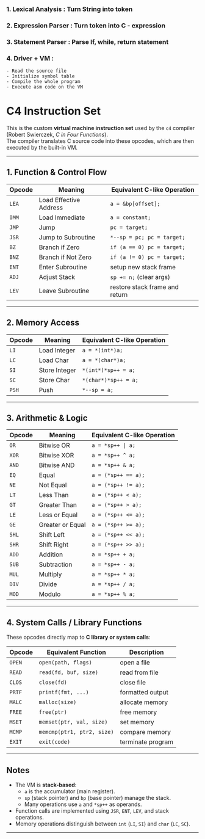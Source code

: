 ### 1. Lexical Analysis  : Turn String into token
### 2. Expression Parser : Turn token into C - expression
### 3. Statement Parser  : Parse If, while, return statement
### 4. Driver + VM :
    - Read the source file
    - Initialize symbol table
    - Compile the whole program
    - Execute asm code on the VM

# C4 Instruction Set

This is the custom **virtual machine instruction set** used by the `c4` compiler (Robert Swierczek, *C in Four Functions*).  
The compiler translates C source code into these opcodes, which are then executed by the built-in VM.

---

## 1. Function & Control Flow

| Opcode | Meaning | Equivalent C-like Operation |
|--------|---------|-----------------------------|
| `LEA`  | Load Effective Address | `a = &bp[offset];` |
| `IMM`  | Load Immediate | `a = constant;` |
| `JMP`  | Jump | `pc = target;` |
| `JSR`  | Jump to Subroutine | `*--sp = pc; pc = target;` |
| `BZ`   | Branch if Zero | `if (a == 0) pc = target;` |
| `BNZ`  | Branch if Not Zero | `if (a != 0) pc = target;` |
| `ENT`  | Enter Subroutine | setup new stack frame |
| `ADJ`  | Adjust Stack | `sp += n;` (clear args) |
| `LEV`  | Leave Subroutine | restore stack frame and return |

---

## 2. Memory Access

| Opcode | Meaning | Equivalent C-like Operation |
|--------|---------|-----------------------------|
| `LI`   | Load Integer | `a = *(int*)a;` |
| `LC`   | Load Char | `a = *(char*)a;` |
| `SI`   | Store Integer | `*(int*)*sp++ = a;` |
| `SC`   | Store Char | `*(char*)*sp++ = a;` |
| `PSH`  | Push | `*--sp = a;` |

---

## 3. Arithmetic & Logic

| Opcode | Meaning | Equivalent C-like Operation |
|--------|---------|-----------------------------|
| `OR`   | Bitwise OR | `a = *sp++ \| a;` |
| `XOR`  | Bitwise XOR | `a = *sp++ ^ a;` |
| `AND`  | Bitwise AND | `a = *sp++ & a;` |
| `EQ`   | Equal | `a = (*sp++ == a);` |
| `NE`   | Not Equal | `a = (*sp++ != a);` |
| `LT`   | Less Than | `a = (*sp++ < a);` |
| `GT`   | Greater Than | `a = (*sp++ > a);` |
| `LE`   | Less or Equal | `a = (*sp++ <= a);` |
| `GE`   | Greater or Equal | `a = (*sp++ >= a);` |
| `SHL`  | Shift Left | `a = (*sp++ << a);` |
| `SHR`  | Shift Right | `a = (*sp++ >> a);` |
| `ADD`  | Addition | `a = *sp++ + a;` |
| `SUB`  | Subtraction | `a = *sp++ - a;` |
| `MUL`  | Multiply | `a = *sp++ * a;` |
| `DIV`  | Divide | `a = *sp++ / a;` |
| `MOD`  | Modulo | `a = *sp++ % a;` |

---

## 4. System Calls / Library Functions

These opcodes directly map to **C library or system calls**:

| Opcode | Equivalent Function | Description |
|--------|---------------------|-------------|
| `OPEN` | `open(path, flags)` | open a file |
| `READ` | `read(fd, buf, size)` | read from file |
| `CLOS` | `close(fd)` | close file |
| `PRTF` | `printf(fmt, ...)` | formatted output |
| `MALC` | `malloc(size)` | allocate memory |
| `FREE` | `free(ptr)` | free memory |
| `MSET` | `memset(ptr, val, size)` | set memory |
| `MCMP` | `memcmp(ptr1, ptr2, size)` | compare memory |
| `EXIT` | `exit(code)` | terminate program |

---

## Notes

- The VM is **stack-based**:
  - `a` is the accumulator (main register).
  - `sp` (stack pointer) and `bp` (base pointer) manage the stack.
  - Many operations use `a` and `*sp++` as operands.
- Function calls are implemented using `JSR`, `ENT`, `LEV`, and stack operations.
- Memory operations distinguish between `int` (`LI`, `SI`) and `char` (`LC`, `SC`).

---



